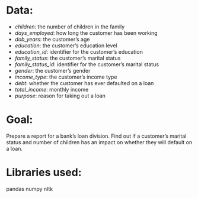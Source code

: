 # Data: 
- *children*: the number of children in the family
- *days_employed*: how long the customer has been working
- *dob_years*: the customer’s age
- *education*: the customer’s education level
- *education_id*: identifier for the customer’s education
- *family_status*: the customer’s marital status
- *family_status_id*: identifier for the customer’s marital status
- *gender*: the customer’s gender
- *income_type*: the customer’s income type
- *debt*: whether the customer has ever defaulted on a loan
- *total_income*: monthly income
- *purpose*: reason for taking out a loan

# Goal:
Prepare a report for a bank’s loan division. Find out if a customer’s marital status and number of children has an impact on whether they will default on a loan. 

# Libraries used:
pandas
numpy
nltk
